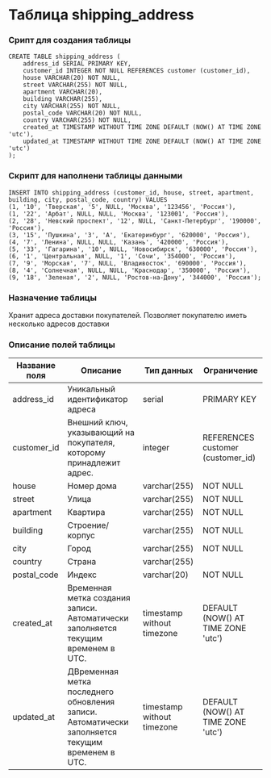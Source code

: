 # Таблица shipping_address

### Срипт для создания таблицы

```
CREATE TABLE shipping_address (
    address_id SERIAL PRIMARY KEY,
    customer_id INTEGER NOT NULL REFERENCES customer (customer_id),
    house VARCHAR(20) NOT NULL,    
    street VARCHAR(255) NOT NULL,      
    apartment VARCHAR(20),           
    building VARCHAR(255),                  
    city VARCHAR(255) NOT NULL,
    postal_code VARCHAR(20) NOT NULL,
    country VARCHAR(255) NOT NULL,
    created_at TIMESTAMP WITHOUT TIME ZONE DEFAULT (NOW() AT TIME ZONE 'utc'),
    updated_at TIMESTAMP WITHOUT TIME ZONE DEFAULT (NOW() AT TIME ZONE 'utc')
);
```
### Скрипт для наполнени таблицы данными

```
INSERT INTO shipping_address (customer_id, house, street, apartment, building, city, postal_code, country) VALUES
(1, '10', 'Тверская', '5', NULL, 'Москва', '123456', 'Россия'),
(1, '22', 'Арбат', NULL, NULL, 'Москва', '123001', 'Россия'),
(2, '28', 'Невский проспект', '12', NULL, 'Санкт-Петербург', '190000', 'Россия'),
(3, '15', 'Пушкина', '3', 'А', 'Екатеринбург', '620000', 'Россия'),
(4, '7', 'Ленина', NULL, NULL, 'Казань', '420000', 'Россия'),
(5, '33', 'Гагарина', '10', NULL, 'Новосибирск', '630000', 'Россия'),
(6, '1', 'Центральная', NULL, '1', 'Сочи', '354000', 'Россия'),
(7, '9', 'Морская', '7', NULL, 'Владивосток', '690000', 'Россия'),
(8, '4', 'Солнечная', NULL, NULL, 'Краснодар', '350000', 'Россия'),
(9, '18', 'Зеленая', '2', NULL, 'Ростов-на-Дону', '344000', 'Россия');
```

### Назначение таблицы

Хранит адреса доставки покупателей.  Позволяет покупателю иметь несколько адресов доставки

### Описание полей таблицы

|Название поля|Описание|Тип данных|Ограничение|
|-|-|-|-|
|address_id|Уникальный идентификатор адреса|serial|PRIMARY KEY|
|customer_id|Внешний ключ, указывающий на покупателя, которому принадлежит адрес.|integer|REFERENCES customer (customer_id)|
|house|Номер дома|varchar(255)|NOT NULL|
|street|Улица|varchar(255)|NOT NULL|
|apartment|Квартира|varchar(255)|NOT NULL|
|building|Строение/корпус|varchar(255)|NOT NULL|
|city|Город|varchar(255)|NOT NULL|
|country|Страна|varchar(255)||
|postal_code|Индекс|varchar(20)|NOT NULL|
|created_at|Временная метка создания записи. Автоматически заполняется текущим временем в UTC.|timestamp without timezone|DEFAULT (NOW() AT TIME ZONE 'utc')|
|updated_at|ДВременная метка последнего обновления записи. Автоматически заполняется текущим временем в UTC.|timestamp without timezone|DEFAULT (NOW() AT TIME ZONE 'utc')|

